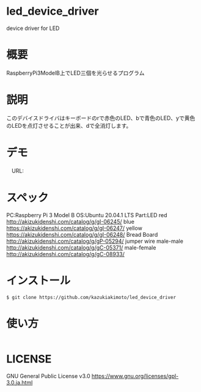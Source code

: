 # led_device_driver
device driver for LED

# 概要
RaspberryPi3ModelB上でLED三個を光らせるプログラム

# 説明
このデバイスドライバはキーボードのrで赤色のLED、bで青色のLED、yで黄色のLEDを点灯させることが出来、dで全消灯します。

# デモ
　URL:
 
# スペック
PC:Raspberry Pi 3 Model B
OS:Ubuntu 20.04.1 LTS
Part:LED red http://akizukidenshi.com/catalog/g/gI-06245/
         blue https://akizukidenshi.com/catalog/g/gI-06247/
         yellow https://akizukidenshi.com/catalog/g/gI-06248/
     Bread Board http://akizukidenshi.com/catalog/g/gP-05294/
     jumper wire male-male http://akizukidenshi.com/catalog/g/gC-05371/
                 male-female http://akizukidenshi.com/catalog/g/gC-08933/
 
# インストール
~~~
$ git clone https://github.com/kazukiakimoto/led_device_driver
~~~

# 使い方
~~~

~~~


# LICENSE
GNU General Public License v3.0
https://www.gnu.org/licenses/gpl-3.0.ja.html
